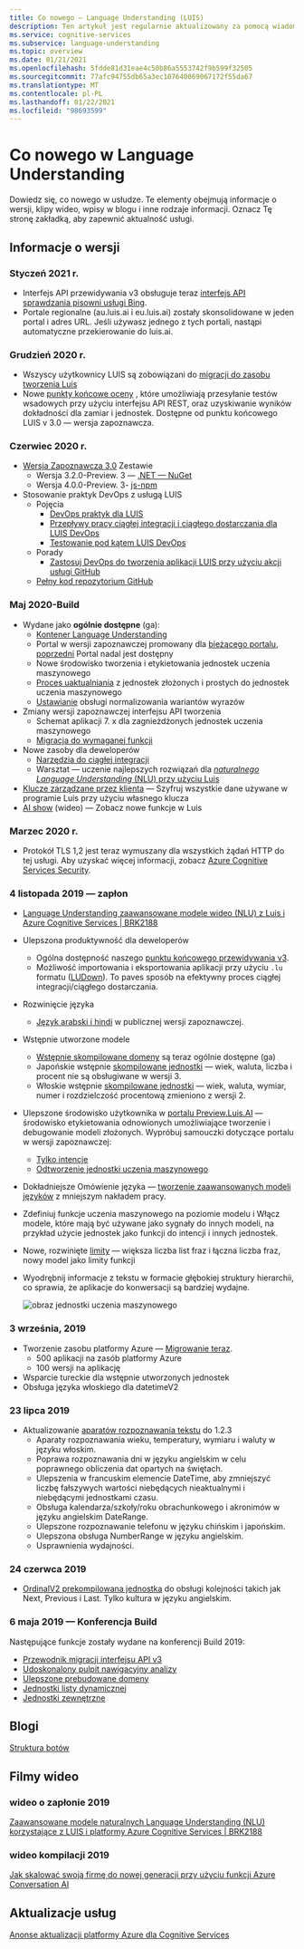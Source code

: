 ```yaml
---
title: Co nowego — Language Understanding (LUIS)
description: Ten artykuł jest regularnie aktualizowany za pomocą wiadomości o interfejs API usługi Language Understanding usługi Azure Cognitive Services.
ms.service: cognitive-services
ms.subservice: language-understanding
ms.topic: overview
ms.date: 01/21/2021
ms.openlocfilehash: 5fdde81d31eae4c50b86a5553742f9b599f32505
ms.sourcegitcommit: 77afc94755db65a3ec107640069067172f55da67
ms.translationtype: MT
ms.contentlocale: pl-PL
ms.lasthandoff: 01/22/2021
ms.locfileid: "98693599"
---
```

# <a name="whats-new-in-language-understanding"></a>Co nowego w Language Understanding

Dowiedz się, co nowego w usłudze. Te elementy obejmują informacje o wersji, klipy wideo, wpisy w blogu i inne rodzaje informacji. Oznacz Tę stronę zakładką, aby zapewnić aktualność usługi.

## <a name="release-notes"></a>Informacje o wersji

### <a name="january-2021"></a>Styczeń 2021 r.

* Interfejs API przewidywania v3 obsługuje teraz [interfejs API sprawdzania pisowni usługi Bing](luis-how-to-publish-app.md#spelling-correction).
* Portale regionalne (au.luis.ai i eu.luis.ai) zostały skonsolidowane w jeden portal i adres URL. Jeśli używasz jednego z tych portali, nastąpi automatyczne przekierowanie do luis.ai.

### <a name="december-2020"></a>Grudzień 2020 r.

* Wszyscy użytkownicy LUIS są zobowiązani do [migracji do zasobu tworzenia Luis](luis-migration-authoring.md)
* Nowe [punkty końcowe oceny](luis-how-to-batch-test.md#batch-testing-using-the-rest-api) , które umożliwiają przesyłanie testów wsadowych przy użyciu interfejsu API REST, oraz uzyskiwanie wyników dokładności dla zamiar i jednostek. Dostępne od punktu końcowego LUIS v 3.0 — wersja zapoznawcza.

### <a name="june-2020"></a>Czerwiec 2020 r.

* [Wersja Zapoznawcza 3,0](luis-migration-authoring-entities.md) Zestawie
    * Wersja 3.2.0-Preview. 3 — [.NET — NuGet](https://www.nuget.org/packages/Microsoft.Azure.CognitiveServices.Language.LUIS.Authoring/)
    * Wersja 4.0.0-Preview. 3- [js-npm](https://www.npmjs.com/package/@azure/cognitiveservices-luis-authoring)
* Stosowanie praktyk DevOps z usługą LUIS
    * Pojęcia
        * [DevOps praktyk dla LUIS](luis-concept-devops-sourcecontrol.md)
        * [Przepływy pracy ciągłej integracji i ciągłego dostarczania dla LUIS DevOps](luis-concept-devops-automation.md)
        * [Testowanie pod kątem LUIS DevOps](luis-concept-devops-testing.md)
    * Porady
        * [Zastosuj DevOps do tworzenia aplikacji LUIS przy użyciu akcji usługi GitHub](luis-how-to-devops-with-github.md)
    * [Pełny kod repozytorium GitHub](https://github.com/Azure-Samples/LUIS-DevOps-Template)

### <a name="may-2020---build"></a>Maj 2020-Build

* Wydane jako **ogólnie dostępne** (ga):
    * [Kontener Language Understanding](luis-container-howto.md)
    * Portal w wersji zapoznawczej promowany dla [bieżącego portalu](https://www.luis.ai), [poprzedni](https://previous.luis.ai) Portal nadal jest dostępny
    * Nowe środowisko tworzenia i etykietowania jednostek uczenia maszynowego
    * [Proces uaktualniania](migrate-from-composite-entity.md) z jednostek złożonych i prostych do jednostek uczenia maszynowego
    * [Ustawianie](how-to-application-settings-portal.md) obsługi normalizowania wariantów wyrazów
* Zmiany wersji zapoznawczej interfejsu API tworzenia
    * Schemat aplikacji 7. x dla zagnieżdżonych jednostek uczenia maszynowego
    * [Migracja do wymaganej funkcji](luis-migration-authoring-entities.md#api-change-constraint-replaced-with-required-feature)
* Nowe zasoby dla deweloperów
    * [Narzędzia do ciągłej integracji](developer-reference-resource.md#continuous-integration-tools)
    * Warsztat — uczenie najlepszych rozwiązań dla [ _naturalnego Language Understanding_ (NLU) przy użyciu Luis](developer-reference-resource.md#workshops)
* [Klucze zarządzane przez klienta](luis-encryption-of-data-at-rest.md) — Szyfruj wszystkie dane używane w programie Luis przy użyciu własnego klucza
* [AI show](https://channel9.msdn.com/Shows/AI-Show/New-Features-in-Language-Understanding) (wideo) — Zobacz nowe funkcje w Luis



### <a name="march-2020"></a>Marzec 2020 r.

* Protokół TLS 1,2 jest teraz wymuszany dla wszystkich żądań HTTP do tej usługi. Aby uzyskać więcej informacji, zobacz [Azure Cognitive Services Security](../cognitive-services-security.md).

### <a name="november-4-2019---ignite"></a>4 listopada 2019 — zapłon

* [Language Understanding zaawansowane modele wideo (NLU) z Luis i Azure Cognitive Services | BRK2188](https://www.youtube.com/watch?v=JdJEV2jV0_Y)

* Ulepszona produktywność dla deweloperów
    * Ogólna dostępność naszego [punktu końcowego przewidywania v3](luis-migration-api-v3.md).
    * Możliwość importowania i eksportowania aplikacji przy użyciu `.lu` formatu ([LUDown](https://github.com/microsoft/botbuilder-tools/tree/master/packages/Ludown)). To paves sposób na efektywny proces ciągłej integracji/ciągłego dostarczania.
* Rozwinięcie języka
    * [Język arabski i hindi](luis-language-support.md) w publicznej wersji zapoznawczej.
* Wstępnie utworzone modele
    * [Wstępnie skompilowane domeny](luis-reference-prebuilt-domains.md) są teraz ogólnie dostępne (ga)
    * Japońskie wstępnie [skompilowane jednostki](luis-reference-prebuilt-entities.md#japanese-entity-support) — wiek, waluta, liczba i procent nie są obsługiwane w wersji 3.
    * Włoskie wstępnie [skompilowane jednostki](luis-reference-prebuilt-entities.md#italian-entity-support) — wiek, waluta, wymiar, numer i rozdzielczość procentową zmieniono z wersji 2.
* Ulepszone środowisko użytkownika w [portalu Preview.Luis.AI](https://preview.luis.ai) — środowisko etykietowania odnowionych umożliwiające tworzenie i debugowanie modeli złożonych. Wypróbuj samouczki dotyczące portalu w wersji zapoznawczej:
    * [Tylko intencje](tutorial-intents-only.md)
    * [Odtworzenie jednostki uczenia maszynowego](tutorial-machine-learned-entity.md)
* Dokładniejsze Omówienie języka — [tworzenie zaawansowanych modeli języków](luis-concept-entity-types.md) z mniejszym nakładem pracy.
* Zdefiniuj funkcje uczenia maszynowego na poziomie modelu i Włącz modele, które mają być używane jako sygnały do innych modeli, na przykład użycie jednostek jako funkcji do intencji i innych jednostek.
* Nowe, rozwinięte [limity](luis-limits.md) — większa liczba list fraz i łączna liczba fraz, nowy model jako limity funkcji
* Wyodrębnij informacje z tekstu w formacie głębokiej struktury hierarchii, co sprawia, że aplikacje do konwersacji są bardziej wydajne.

    ![obraz jednostki uczenia maszynowego](./media/whats-new/deep-entity-extraction-example.png)

### <a name="september-3-2019"></a>3 września, 2019

* Tworzenie zasobu platformy Azure — [Migrowanie teraz](luis-migration-authoring.md).
    * 500 aplikacji na zasób platformy Azure
    * 100 wersji na aplikację
* Wsparcie tureckie dla wstępnie utworzonych jednostek
* Obsługa języka włoskiego dla datetimeV2

### <a name="july-23-2019"></a>23 lipca 2019

* Aktualizowanie [aparatów rozpoznawania tekstu](https://github.com/microsoft/Recognizers-Text/releases/tag/dotnet-v1.2.3) do 1.2.3
    * Aparaty rozpoznawania wieku, temperatury, wymiaru i waluty w języku włoskim.
    * Poprawa rozpoznawania dni w języku angielskim w celu poprawnego obliczenia dat opartych na świętach.
    * Ulepszenia w francuskim elemencie DateTime, aby zmniejszyć liczbę fałszywych wartości niebędących nieaktualnymi i niebędącymi jednostkami czasu.
    * Obsługa kalendarza/szkoły/roku obrachunkowego i akronimów w języku angielskim DateRange.
    * Ulepszone rozpoznawanie telefonu w języku chińskim i japońskim.
    * Ulepszona obsługa NumberRange w języku angielskim.
    * Usprawnienia wydajności.

### <a name="june-24-2019"></a>24 czerwca 2019

* [OrdinalV2 prekompilowana jednostka](luis-reference-prebuilt-ordinal-v2.md) do obsługi kolejności takich jak Next, Previous i Last. Tylko kultura w języku angielskim.

### <a name="may-6-2019---build-conference"></a>6 maja 2019 — Konferencja Build

Następujące funkcje zostały wydane na konferencji Build 2019:

* [Przewodnik migracji interfejsu API v3](luis-migration-api-v3.md)
* [Udoskonalony pulpit nawigacyjny analizy](luis-how-to-use-dashboard.md)
* [Ulepszone prebudowane domeny](luis-reference-prebuilt-domains.md)
* [Jednostki listy dynamicznej](schema-change-prediction-runtime.md#dynamic-lists-passed-in-at-prediction-time)
* [Jednostki zewnętrzne](schema-change-prediction-runtime.md#external-entities-passed-in-at-prediction-time)

## <a name="blogs"></a>Blogi

[Struktura botów](https://blog.botframework.com/)

## <a name="videos"></a>Filmy wideo

### <a name="2019-ignite-videos"></a>wideo o zapłonie 2019

[Zaawansowane modele naturalnych Language Understanding (NLU) korzystające z LUIS i platformy Azure Cognitive Services | BRK2188](https://www.youtube.com/watch?v=JdJEV2jV0_Y)

### <a name="2019-build-videos"></a>wideo kompilacji 2019

[Jak skalować swoją firmę do nowej generacji przy użyciu funkcji Azure Conversation AI](https://www.youtube.com/watch?v=_k97jd-csuk&feature=youtu.be)

## <a name="service-updates"></a>Aktualizacje usług

[Anonse aktualizacji platformy Azure dla Cognitive Services](https://azure.microsoft.com/updates/?product=cognitive-services)
